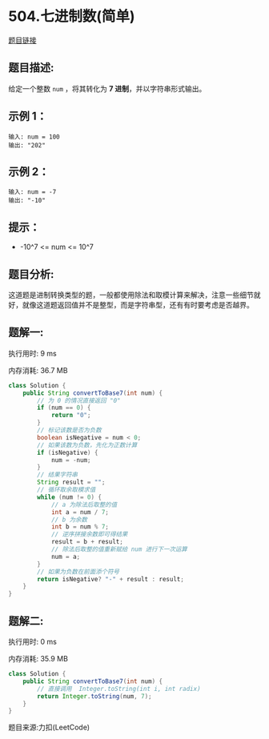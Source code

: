 # 504.七进制数(简单)

[题目链接](https://leetcode-cn.com/problems/base-7/)

## 题目描述:

给定一个整数 `num` ，将其转化为 **7 进制**，并以字符串形式输出。

## 示例 1：

```
输入: num = 100
输出: "202"
```

## 示例 2：

```
输入: num = -7
输出: "-10"
```

## 提示：
- -10^7 <= num <= 10^7

## 题目分析:

这道题是进制转换类型的题，一般都使用除法和取模计算来解决，注意一些细节就好，就像这道题返回值并不是整型，而是字符串型，还有有时要考虑是否越界。

## 题解一:

执行用时: 9 ms

内存消耗: 36.7 MB

```java
class Solution {
    public String convertToBase7(int num) {
        // 为 0 的情况直接返回 "0"
        if (num == 0) {
            return "0";
        }
        // 标记该数是否为负数
        boolean isNegative = num < 0;
        // 如果该数为负数，先化为正数计算
        if (isNegative) {
            num = -num;
        }
        // 结果字符串
        String result = "";
        // 循环取余取模求值
        while (num != 0) {
            // a 为除法后取整的值
            int a = num / 7;
            // b 为余数
            int b = num % 7;
            // 逆序拼接余数即可得结果
            result = b + result;
            // 除法后取整的值重新赋给 num 进行下一次运算
            num = a;
        }
        // 如果为负数在前面添个符号
        return isNegative? "-" + result : result;
    }
}
```

## 题解二:

执行用时: 0 ms

内存消耗: 35.9 MB

```java
class Solution {
    public String convertToBase7(int num) {
        // 直接调用  Integer.toString(int i, int radix)
        return Integer.toString(num, 7);
    }
}
```

题目来源:力扣(LeetCode)
